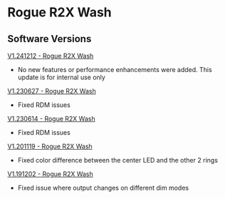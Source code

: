 # Rogue R2X Wash

## Software Versions

[V1.241212 - Rogue R2X Wash](https://github.com/Chauvet-Pro/ROGUER2XWASH/blob/3e2b92fce9dd6b7a7ecb71009b5254793f0fc008/firmware/V1.241212.zip)
- No new features or performance enhancements were added. This update is for internal use only

[V1.230627 - Rogue R2X Wash](https://github.com/Chauvet-Pro/ROGUER2XWASH/blob/2a786923cca34bbce15b19fdc9825eefb4bea4ae/firmware/V1.230627.zip)
- Fixed RDM issues

[V1.230614 - Rogue R2X Wash](https://github.com/Chauvet-Pro/ROGUER2XWASH/blob/2a786923cca34bbce15b19fdc9825eefb4bea4ae/firmware/V1.230614.zip)
- Fixed RDM issues

[V1.201119 - Rogue R2X Wash](https://github.com/Chauvet-Pro/ROGUER2XWASH/blob/2a786923cca34bbce15b19fdc9825eefb4bea4ae/firmware/V1.201119.zip)
- Fixed color difference between the center LED and the other 2 rings

[V1.191202 - Rogue R2X Wash](https://github.com/Chauvet-Pro/ROGUER2XWASH/blob/2a786923cca34bbce15b19fdc9825eefb4bea4ae/firmware/V1.191202.zip)
- Fixed issue where output changes on different dim modes

